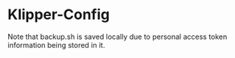 # Klipper-Config

Note that backup.sh is saved locally due to personal access token information being stored in it.
